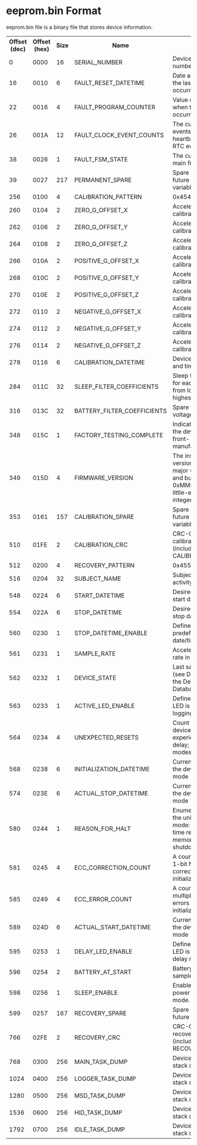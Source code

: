 # eeprom.bin Format

eeprom.bin file is a binary file that stores device information.


<table>
  <tr>
    <th>Offset (dec)</th>
    <th>Offset (hex)</th>
	<th>Size</th>
	<th>Name</th>
	<th>Description</th>
  </tr>
    <tr>
    <td>0</td>
    <td>0000</td>
    <td>16</td>
    <td>SERIAL_NUMBER</td>
    <td>Device unique serial number (NEOxxxxxxxxx)</td>
  </tr>
  <tr>
    <td>16</td>
    <td>0010</td>
    <td>6</td>
    <td>FAULT_RESET_DATETIME</td>
    <td>Date and time at which the last watchdog reset occurred</td>
  </tr>
  <tr>
    <td>22</td>
    <td>0016</td>
    <td>4</td>
    <td>FAULT_PROGRAM_COUNTER</td>
    <td>Value of the PC register when the hard fault occurred</td>
  </tr>
  <tr>
    <td>26</td>
    <td>001A</td>
    <td>12</td>
    <td>FAULT_CLOCK_EVENT_COUNTS</td>
    <td>The current count of RTT events; matching RTC heartbeat and count of RTC events</td>
  </tr>
  <tr>
    <td>38</td>
    <td>0026</td>
    <td>1</td>
    <td>FAULT_FSM_STATE</td>
    <td>The current state of the main finite state machine</td>
  </tr>
  <tr>
    <td>39</td>
    <td>0027</td>
    <td>217</td>
    <td>PERMANENT_SPARE</td>
    <td>Spare area for storage of future permanent variables</td>
  </tr>
  <tr>
    <td>256</td>
    <td>0100</td>
    <td>4</td>
    <td>CALIBRATION_PATTERN</td>
    <td>0x454E5554 "TUNE"</td>
  </tr>
  <tr>
    <td>260</td>
    <td>0104</td>
    <td>2</td>
    <td>ZERO_G_OFFSET_X</td>
    <td>Accelerometer zero-g calibration value (I16)</td>
  </tr>
  <tr>
    <td>262</td>
    <td>0106</td>
    <td>2</td>
    <td>ZERO_G_OFFSET_Y</td>
    <td>Accelerometer zero-g calibration value (I16)</td>
  </tr>
  <tr>
    <td>264</td>
    <td>0108</td>
    <td>2</td>
    <td>ZERO_G_OFFSET_Z</td>
    <td>Accelerometer zero-g calibration value (I16)</td>
  </tr>
  <tr>
    <td>266</td>
    <td>010A</td>
    <td>2</td>
    <td>POSITIVE_G_OFFSET_X</td>
    <td>Accelerometer +1 G calibration value (I16)</td>
  </tr>
  <tr>
    <td>268</td>
    <td>010C</td>
    <td>2</td>
    <td>POSITIVE_G_OFFSET_Y</td>
    <td>Accelerometer +1 G calibration value (I16)</td>
  </tr>
  <tr>
    <td>270</td>
    <td>010E</td>
    <td>2</td>
    <td>POSITIVE_G_OFFSET_Z</td>
    <td>Accelerometer +1 G calibration value (I16)</td>
  </tr>
  <tr>
    <td>272</td>
    <td>0110</td>
    <td>2</td>
    <td>NEGATIVE_G_OFFSET_X</td>
    <td>Accelerometer -1 G calibration value (I16)</td>
  </tr>
  <tr>
    <td>274</td>
    <td>0112</td>
    <td>2</td>
    <td>NEGATIVE_G_OFFSET_Y</td>
    <td>Accelerometer -1 G calibration value (I16)</td>
  </tr>
  <tr>
    <td>276</td>
    <td>0114</td>
    <td>2</td>
    <td>NEGATIVE_G_OFFSET_Z</td>
    <td>Accelerometer -1 G calibration value (I16)</td>
  </tr>
  <tr>
    <td>278</td>
    <td>0116</td>
    <td>6</td>
    <td>CALIBRATION_DATETIME</td>
    <td>Device calibration date and time</td>
  </tr>
  <tr>
    <td>284</td>
    <td>011C</td>
    <td>32</td>
    <td>SLEEP_FILTER_COEFFICIENTS</td>
    <td>Sleep filter coefficients for each sample rate from lowest (30 Hz) to highest (100 Hz)</td>
  </tr>
  <tr>
    <td>316</td>
    <td>013C</td>
    <td>32</td>
    <td>BATTERY_FILTER_COEFFICIENTS</td>
    <td>Spare for future battery voltage filter coefficients</td>
  </tr>
  <tr>
    <td>348</td>
    <td>015C</td>
    <td>1</td>
    <td>FACTORY_TESTING_COMPLETE</td>
    <td>Indicates whether or not the device has passed front- and back-end manufacturing tests</td>
  </tr>
  <tr>
    <td>349</td>
    <td>015D</td>
    <td>4</td>
    <td>FIRMWARE_VERSION</td>
    <td>The installed firmware version in the format major (MM) minor (mm) and build (bbbb) or 0xMMmmbbbb. This is a little-endian long integer.</td>
  </tr>
  <tr>
    <td>353</td>
    <td>0161</td>
    <td>157</td>
    <td>CALIBRATION_SPARE</td>
    <td>Spare area for storage of future calibration variables</td>
  </tr>
  <tr>
    <td>510</td>
    <td>01FE</td>
    <td>2</td>
    <td>CALIBRATION_CRC</td>
    <td>CRC-CCITT of the calibration section (including the CALIBRATION_PATTERN)</td>
  </tr>
  <tr>
    <td>512</td>
    <td>0200</td>
    <td>4</td>
    <td>RECOVERY_PATTERN</td>
    <td>0x45564153 "SAVE"</td>
  </tr>
  <tr>
    <td>516</td>
    <td>0204</td>
    <td>32</td>
    <td>SUBJECT_NAME</td>
    <td>Subject name for current activity records</td>
  </tr>
  <tr>
    <td>548</td>
    <td>0224</td>
    <td>6</td>
    <td>START_DATETIME</td>
    <td>Desired data logging start date and time</td>
  </tr>
  <tr>
    <td>554</td>
    <td>022A</td>
    <td>6</td>
    <td>STOP_DATETIME</td>
    <td>Desired data logging stop date and time</td>
  </tr>
  <tr>
    <td>560</td>
    <td>0230</td>
    <td>1</td>
    <td>STOP_DATETIME_ENABLE</td>
    <td>Defines whether a predefined stop date/time is used (u8)</td>
  </tr>
  <tr>
    <td>561</td>
    <td>0231</td>
    <td>1</td>
    <td>SAMPLE_RATE</td>
    <td>Accelerometer sample rate in Hertz (U8)</td>
  </tr>
  <tr>
    <td>562</td>
    <td>0232</td>
    <td>1</td>
    <td>DEVICE_STATE</td>
    <td>Last saved device state (see DEVICE_STATE in the Device Parameter Database)</td>
  </tr>
  <tr>
    <td>563</td>
    <td>0233</td>
    <td>1</td>
    <td>ACTIVE_LED_ENABLE</td>
    <td>Defines whether a the LED is active while logging data (u8)</td>
  </tr>
  <tr>
    <td>564</td>
    <td>0234</td>
    <td>4</td>
    <td>UNEXPECTED_RESETS</td>
    <td>Count of the number of device resets experienced while in delay; active; or halt modes</td>
  </tr>
  <tr>
    <td>568</td>
    <td>0238</td>
    <td>6</td>
    <td>INITIALIZATION_DATETIME</td>
    <td>Current date/time when the device entered delay mode</td>
  </tr>
  <tr>
    <td>574</td>
    <td>023E</td>
    <td>6</td>
    <td>ACTUAL_STOP_DATETIME</td>
    <td>Current date/time when the device entered halt mode</td>
  </tr>
  <tr>
    <td>580</td>
    <td>0244</td>
    <td>1</td>
    <td>REASON_FOR_HALT</td>
    <td>Enumerated reason that the unit entered halt mode: 0 - client/1 - stop time reached/2 - memory full/3 - battery shutdown</td>
  </tr>
  <tr>
    <td>581</td>
    <td>0245</td>
    <td>4</td>
    <td>ECC_CORRECTION_COUNT</td>
    <td>A count of the number of 1-bit NAND flash errors corrected since initialization.</td>
  </tr>
  <tr>
    <td>585</td>
    <td>0249</td>
    <td>4</td>
    <td>ECC_ERROR_COUNT</td>
    <td>A count of the number of multiple bit NAND flash errors detected since initialization.</td>
  </tr>
  <tr>
    <td>589</td>
    <td>024D</td>
    <td>6</td>
    <td>ACTUAL_START_DATETIME</td>
    <td>Current date/time when the device entered active mode</td>
  </tr>
  <tr>
    <td>595</td>
    <td>0253</td>
    <td>1</td>
    <td>DELAY_LED_ENABLE</td>
    <td>Defines whether a the LED is active while in delay mode (u8)</td>
  </tr>
  <tr>
    <td>596</td>
    <td>0254</td>
    <td>2</td>
    <td>BATTERY_AT_START</td>
    <td>Battery voltage reading sample at the start time.</td>
  </tr>
  <tr>
    <td>598</td>
    <td>0256</td>
    <td>1</td>
    <td>SLEEP_ENABLE</td>
    <td>Enables/disables the power saving sleep mode.</td>
  </tr>
  <tr>
    <td>599</td>
    <td>0257</td>
    <td>167</td>
    <td>RECOVERY_SPARE</td>
    <td>Spare area for storage of future recovery variables</td>
  </tr>
  <tr>
    <td>766</td>
    <td>02FE</td>
    <td>2</td>
    <td>RECOVERY_CRC</td>
    <td>CRC-CCITT of the recovery section (including the RECOVERY_PATTERN)</td>
  </tr>
  <tr>
    <td>768</td>
    <td>0300</td>
    <td>256</td>
    <td>MAIN_TASK_DUMP</td>
    <td>Device failure TCB and stack dump storage</td>
  </tr>
  <tr>
    <td>1024</td>
    <td>0400</td>
    <td>256</td>
    <td>LOGGER_TASK_DUMP</td>
    <td>Device failure TCB and stack dump storage</td>
  </tr>
  <tr>
    <td>1280</td>
    <td>0500</td>
    <td>256</td>
    <td>MSD_TASK_DUMP</td>
    <td>Device failure TCB and stack dump storage</td>
  </tr>
  <tr>
    <td>1536</td>
    <td>0600</td>
    <td>256</td>
    <td>HID_TASK_DUMP</td>
    <td>Device failure TCB and stack dump storage</td>
  </tr>
  <tr>
    <td>1792</td>
    <td>0700</td>
    <td>256</td>
    <td>IDLE_TASK_DUMP</td>
    <td>Device failure TCB and stack dump storage</td>
  </tr>

</table>